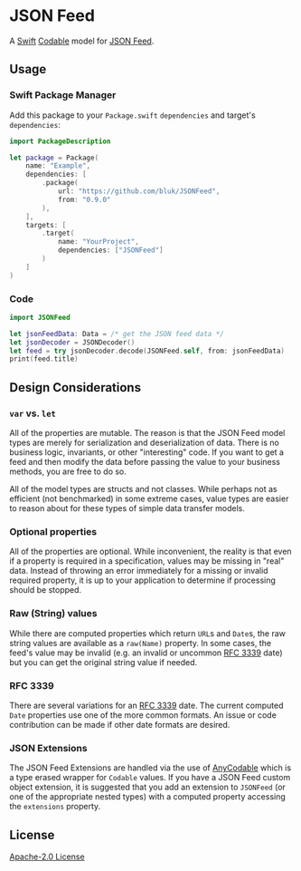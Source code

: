# JSON Feed

A [Swift][swift] [Codable][codable] model for [JSON Feed][jsonfeed].

## Usage

### Swift Package Manager

Add this package to your `Package.swift` `dependencies` and target's `dependencies`:

```swift
import PackageDescription

let package = Package(
    name: "Example",
    dependencies: [
        .package(
            url: "https://github.com/bluk/JSONFeed",
            from: "0.9.0"
        ),
    ],
    targets: [
        .target(
            name: "YourProject",
            dependencies: ["JSONFeed"]
        )
    ]
)
```

### Code

```swift
import JSONFeed

let jsonFeedData: Data = /* get the JSON feed data */
let jsonDecoder = JSONDecoder()
let feed = try jsonDecoder.decode(JSONFeed.self, from: jsonFeedData)
print(feed.title)
```

## Design Considerations

### `var` vs. `let`

All of the properties are mutable. The reason is that the JSON Feed model types are merely for
serialization and deserialization of data. There is no business logic, invariants, or
other "interesting" code. If you want to get a feed and then modify the data before passing
the value to your business methods, you are free to do so.

All of the model types are structs and not classes. While perhaps not as efficient
(not benchmarked) in some extreme cases, value types are easier to reason about for these
types of simple data transfer models.

### Optional properties

All of the properties are optional. While inconvenient, the reality is that even if
a property is required in a specification, values may be missing in "real" data.
Instead of throwing an error immediately for a missing or invalid required property,
it is up to your application to determine if processing should be stopped.

### Raw (String) values

While there are computed properties which return `URL`s and `Date`s, the raw string values
are available as a `raw(Name)` property. In some cases, the feed's value may be
invalid (e.g. an invalid or uncommon [RFC 3339][rfc3339] date) but you can get the original string
value if needed.

### RFC 3339

There are several variations for an [RFC 3339][rfc3339] date. The current computed `Date`
properties use one of the more common formats. An issue or code contribution can be
made if other date formats are desired.

### JSON Extensions

The JSON Feed Extensions are handled via the use of [AnyCodable][anycodable] which is
a type erased wrapper for `Codable` values. If you have a JSON Feed custom object
extension, it is suggested that you add an extension to `JSONFeed` (or one of the appropriate
nested types) with a computed property accessing the `extensions` property.

## License

[Apache-2.0 License][license]

[license]: LICENSE
[swift]: https://swift.org
[codable]: https://developer.apple.com/documentation/swift/codable
[jsonfeed]: https://jsonfeed.org
[rfc3339]: https://tools.ietf.org/html/rfc3339
[anycodable]: https://github.com/Flight-School/AnyCodable

